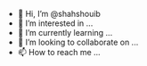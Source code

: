 - 👋 Hi, I’m @shahshouib
- 👀 I’m interested in ...
- 🌱 I’m currently learning ...
- 💞️ I’m looking to collaborate on ...
- 📫 How to reach me ...

<!---
shahshouib/shahshouib is a ✨ special ✨ repository because its `README.md` (this file) appears on your GitHub profile.
You can click the Preview link to take a look at your changes.
--->
